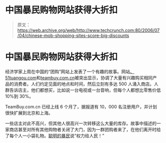 # 中国暴民购物网站获得大折扣 

> 原文：<https://web.archive.org/web/http://www.techcrunch.com:80/2006/07/04/chinese-mob-shopping-sites-score-big-discounts>

# 中国暴民购物网站获得大折扣

经济学家上周在中国的“团购”网站上发表了一个有趣的故事。网站[、51tuangou.com](https://web.archive.org/web/20221003220138/http://www.51tuangou.com./index/)和[teambuy.com.cn](https://web.archive.org/web/20221003220138/http://www.teambuy.com.cn/)被突出显示，协调了大量有兴趣购买相同产品的消费者。人们约定见面的地点和时间，然后立刻有多达 500 人涌入商店。人群告诉店主，他们都想买，比如说一台电视或一台音响，但每个人都想比零售价低 10%到 30%。

TeamBuy.com.cn 已经上线 6 个月了，据报道有 10，000 名注册用户，并计划很快扩展到北京和上海。

一些店主对此不高兴，但其他人很高兴一次转移这么大量的库存。故事中描述的一家商店甚至对所有其他购物者关闭了大门，因为一群团购者来了，在他们离开时给了每个人一小袋礼物。[聪明的暴民](https://web.archive.org/web/20221003220138/http://www.smartmobs.com/archive/2006/07/04/chinese_consume.html)说“权力给人民！”